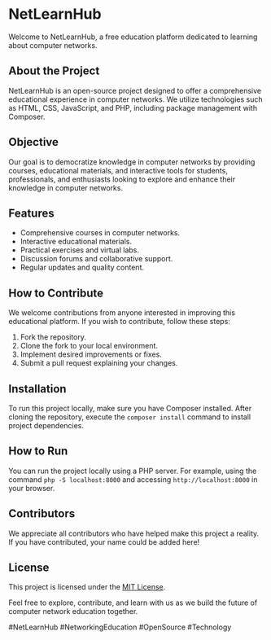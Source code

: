 # NetLearnHub

Welcome to NetLearnHub, a free education platform dedicated to learning about computer networks.

## About the Project

NetLearnHub is an open-source project designed to offer a comprehensive educational experience in computer networks. We utilize technologies such as HTML, CSS, JavaScript, and PHP, including package management with Composer.

## Objective

Our goal is to democratize knowledge in computer networks by providing courses, educational materials, and interactive tools for students, professionals, and enthusiasts looking to explore and enhance their knowledge in computer networks.

## Features

- Comprehensive courses in computer networks.
- Interactive educational materials.
- Practical exercises and virtual labs.
- Discussion forums and collaborative support.
- Regular updates and quality content.

## How to Contribute

We welcome contributions from anyone interested in improving this educational platform. If you wish to contribute, follow these steps:

1. Fork the repository.
2. Clone the fork to your local environment.
3. Implement desired improvements or fixes.
4. Submit a pull request explaining your changes.

## Installation

To run this project locally, make sure you have Composer installed. After cloning the repository, execute the `composer install` command to install project dependencies.

## How to Run

You can run the project locally using a PHP server. For example, using the command `php -S localhost:8000` and accessing `http://localhost:8000` in your browser.

## Contributors

We appreciate all contributors who have helped make this project a reality. If you have contributed, your name could be added here!

## License

This project is licensed under the [MIT License](LICENSE).

Feel free to explore, contribute, and learn with us as we build the future of computer network education together.

#NetLearnHub #NetworkingEducation #OpenSource #Technology
